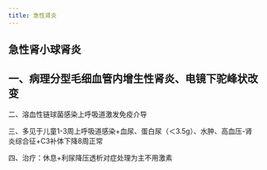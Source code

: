 ```yaml
---
title: 急性肾炎
---
```


## 急性肾小球肾炎

## 一、病理分型毛细血管内增生性肾炎、电镜下驼峰状改变

二、溶血性链球菌感染上呼吸道激发免疫介导

三、多见于儿童1-3周上呼吸道感染+血尿、蛋白尿（＜3.5g）、水肿、高血压-肾炎综合征+C3补体下降8周正常

四、治疗：休息+利尿降压透析对症处理为主不用激素
